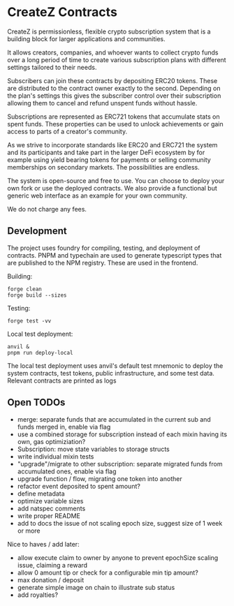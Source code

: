 # CreateZ Contracts

CreateZ is permissionless, flexible crypto subscription system that is a
building block for larger applications and communities.

It allows creators, companies, and whoever wants to collect crypto funds over a
long period of time to create various subscription plans with different settings
tailored to their needs.

Subscribers can join these contracts by depositing ERC20 tokens. These are
distributed to the contract owner exactly to the second. Depending on the plan's
settings this gives the subscriber control over their subscription allowing them
to cancel and refund unspent funds without hassle.

Subscriptions are represented as ERC721 tokens that accumulate stats on spent
funds. These properties can be used to unlock achievements or gain access to
parts of a creator's community.

As we strive to incorporate standards like ERC20 and ERC721 the system and its
participants and take part in the larger DeFi ecosystem by for example using
yield bearing tokens for payments or selling community memberships on secondary
markets. The possibilities are endless.

The system is open-source and free to use. You can choose to deploy your own
fork or use the deployed contracts. We also provide a functional but generic web
interface as an example for your own community.

We do not charge any fees.

## Development

The project uses foundry for compiling, testing, and deployment of contracts.
PNPM and typechain are used to generate typescript types that are published to
the NPM registry. These are used in the frontend.

Building:

```
forge clean
forge build --sizes
```

Testing:

```
forge test -vv
```

Local test deployment:

```
anvil &
pnpm run deploy-local
```

The local test deployment uses anvil's default test mnemonic to deploy the
system contracts, test tokens, public infrastructure, and some test data.
Relevant contracts are printed as logs

## Open TODOs

- merge: separate funds that are accumulated in the current sub and funds merged
  in, enable via flag
- use a combined storage for subscription instead of each mixin having its own,
  gas optimiziation?
- Subscription: move state variables to storage structs
- write individual mixin tests
- "upgrade"/migrate to other subscription: separate migrated funds from
  accumulated ones, enable via flag
- upgrade function / flow, migrating one token into another
- refactor event deposited to spent amount?
- define metadata
- optimize variable sizes
- add natspec comments
- write proper README
- add to docs the issue of not scaling epoch size, suggest size of 1 week or
  more

Nice to haves / add later:

- allow execute claim to owner by anyone to prevent epochSize scaling issue,
  claiming a reward
- allow 0 amount tip or check for a configurable min tip amount?
- max donation / deposit
- generate simple image on chain to illustrate sub status
- add royalties?